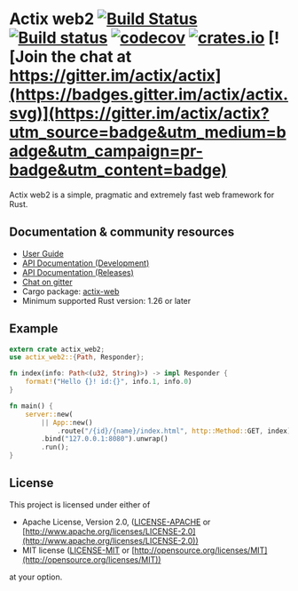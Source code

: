 # Actix web2 [![Build Status](https://travis-ci.org/actix/actix-web2.svg?branch=master)](https://travis-ci.org/actix/actix-web2) [![Build status](https://ci.appveyor.com/api/projects/status/kkdb4yce7qhm5w85/branch/master?svg=true)](https://ci.appveyor.com/project/fafhrd91/actix-web-hdy9d/branch/master) [![codecov](https://codecov.io/gh/actix/actix-web/branch/master/graph/badge.svg)](https://codecov.io/gh/actix/actix-web) [![crates.io](https://meritbadge.herokuapp.com/actix-web)](https://crates.io/crates/actix-web) [![Join the chat at https://gitter.im/actix/actix](https://badges.gitter.im/actix/actix.svg)](https://gitter.im/actix/actix?utm_source=badge&utm_medium=badge&utm_campaign=pr-badge&utm_content=badge)

Actix web2 is a simple, pragmatic and extremely fast web framework for Rust.

## Documentation & community resources

* [User Guide](https://actix.rs/docs/)
* [API Documentation (Development)](https://actix.rs/actix-web2/actix_web2/)
* [API Documentation (Releases)](https://actix.rs/api/actix-web2/stable/actix_web2/)
* [Chat on gitter](https://gitter.im/actix/actix)
* Cargo package: [actix-web](https://crates.io/crates/actix-web2)
* Minimum supported Rust version: 1.26 or later

## Example

```rust
extern crate actix_web2;
use actix_web2::{Path, Responder};

fn index(info: Path<(u32, String)>) -> impl Responder {
    format!("Hello {}! id:{}", info.1, info.0)
}

fn main() {
    server::new(
        || App::new()
            .route("/{id}/{name}/index.html", http::Method::GET, index))
        .bind("127.0.0.1:8080").unwrap()
        .run();
}
```

## License

This project is licensed under either of

* Apache License, Version 2.0, ([LICENSE-APACHE](LICENSE-APACHE) or [http://www.apache.org/licenses/LICENSE-2.0](http://www.apache.org/licenses/LICENSE-2.0))
* MIT license ([LICENSE-MIT](LICENSE-MIT) or [http://opensource.org/licenses/MIT](http://opensource.org/licenses/MIT))

at your option.
